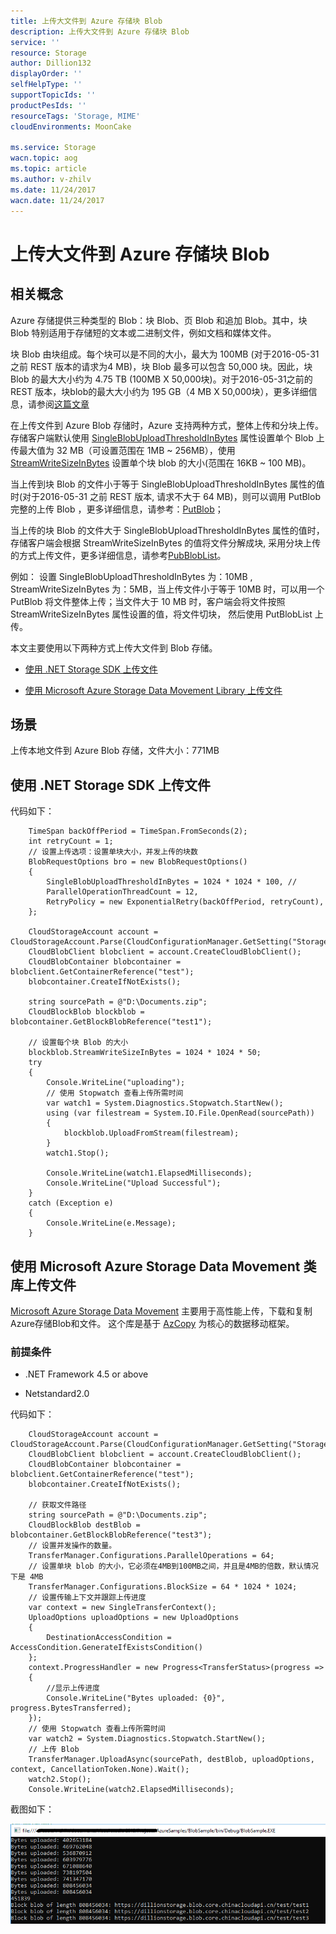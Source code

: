 ```yaml
---
title: 上传大文件到 Azure 存储块 Blob 
description: 上传大文件到 Azure 存储块 Blob 
service: ''
resource: Storage
author: Dillion132
displayOrder: ''
selfHelpType: ''
supportTopicIds: ''
productPesIds: ''
resourceTags: 'Storage, MIME'
cloudEnvironments: MoonCake

ms.service: Storage
wacn.topic: aog
ms.topic: article
ms.author: v-zhilv
ms.date: 11/24/2017
wacn.date: 11/24/2017
---
```


# 上传大文件到 Azure 存储块 Blob 

## 相关概念

Azure 存储提供三种类型的 Blob：块 Blob、页 Blob 和追加 Blob。其中，块 Blob 特别适用于存储短的文本或二进制文件，例如文档和媒体文件。

块 Blob 由块组成。每个块可以是不同的大小，最大为 100MB (对于2016-05-31 之前 REST 版本的请求为4 MB)，块 Blob 最多可以包含 50,000 块。因此，块 Blob 的最大大小约为 4.75 TB (100MB X 50,000块)。对于2016-05-31之前的 REST 版本，块blob的最大大小约为 195 GB（4 MB X 50,000块），更多详细信息，请参阅[这篇文章](https://docs.microsoft.com/rest/api/storageservices/understanding-block-blobs--append-blobs--and-page-blobs)

在上传文件到 Azure Blob 存储时，Azure 支持两种方式，整体上传和分块上传。存储客户端默认使用 [SingleBlobUploadThresholdInBytes](https://docs.microsoft.com/dotnet/api/microsoft.windowsazure.storage.blob.blobrequestoptions.singleblobuploadthresholdinbytes?view=azure-dotnet) 属性设置单个 Blob 上传最大值为 32 MB（可设置范围在 1MB ~ 256MB），使用 [StreamWriteSizeInBytes](https://docs.microsoft.com/dotnet/api/microsoft.windowsazure.storage.blob.cloudblockblob.streamwritesizeinbytes?view=azure-dotnet) 设置单个块 blob 的大小(范围在 16KB ~ 100 MB)。

当上传到块 Blob 的文件小于等于 SingleBlobUploadThresholdInBytes 属性的值时(对于2016-05-31 之前 REST 版本, 请求不大于 64 MB)，则可以调用 PutBlob 完整的上传 Blob ，更多详细信息，请参考：[PutBlob](https://docs.microsoft.com/rest/api/storageservices/put-blob)；

当上传的块 Blob 的文件大于 SingleBlobUploadThresholdInBytes 属性的值时，存储客户端会根据 StreamWriteSizeInBytes 的值将文件分解成块, 采用分块上传的方式上传文件，更多详细信息，请参考[PubBlobList](https://docs.microsoft.com/rest/api/storageservices/put-block-list)。

例如： 设置 SingleBlobUploadThresholdInBytes 为：10MB , StreamWriteSizeInBytes 为：5MB，当上传文件小于等于 10MB 时，可以用一个 PutBlob 将文件整体上传；当文件大于 10 MB 时，客户端会将文件按照 StreamWriteSizeInBytes 属性设置的值，将文件切块， 然后使用 PutBlobList 上传。

本文主要使用以下两种方式上传大文件到 Blob 存储。

* [使用 .NET Storage SDK 上传文件](#netsdk)

* [使用 Microsoft Azure Storage Data Movement Library 上传文件](#datamovement)

## 场景

上传本地文件到 Azure Blob 存储，文件大小：771MB

## <a id="netsdk"></a>使用 .NET Storage SDK 上传文件

代码如下：

```
    TimeSpan backOffPeriod = TimeSpan.FromSeconds(2);
    int retryCount = 1;
    // 设置上传选项：设置单块大小，并发上传的块数
    BlobRequestOptions bro = new BlobRequestOptions()
    {
        SingleBlobUploadThresholdInBytes = 1024 * 1024 * 100, //
        ParallelOperationThreadCount = 12, 
        RetryPolicy = new ExponentialRetry(backOffPeriod, retryCount),
    };

    CloudStorageAccount account = CloudStorageAccount.Parse(CloudConfigurationManager.GetSetting("StorageConnectionString"));
    CloudBlobClient blobclient = account.CreateCloudBlobClient();
    CloudBlobContainer blobcontainer = blobclient.GetContainerReference("test");
    blobcontainer.CreateIfNotExists();

    string sourcePath = @"D:\Documents.zip";
    CloudBlockBlob blockblob = blobcontainer.GetBlockBlobReference("test1");

    // 设置每个块 Blob 的大小
    blockblob.StreamWriteSizeInBytes = 1024 * 1024 * 50;
    try
    {
        Console.WriteLine("uploading");
        // 使用 Stopwatch 查看上传所需时间
        var watch1 = System.Diagnostics.Stopwatch.StartNew();
        using (var filestream = System.IO.File.OpenRead(sourcePath))
        {
            blockblob.UploadFromStream(filestream);
        }
        watch1.Stop();

        Console.WriteLine(watch1.ElapsedMilliseconds);
        Console.WriteLine("Upload Successful");
    }
    catch (Exception e)
    {
        Console.WriteLine(e.Message);
    }
```

## <a id="datamovement"></a>使用 Microsoft Azure Storage Data Movement 类库上传文件

[Microsoft Azure Storage Data Movement](https://github.com/Azure/azure-storage-net-data-movement) 主要用于高性能上传，下载和复制Azure存储Blob和文件。 这个库是基于 [AzCopy](https://docs.azure.cn/storage/common/storage-use-azcopy?toc=%2fstorage%2fblobs%2ftoc.json) 为核心的数据移动框架。

### 前提条件

- .NET Framework 4.5 or above

- Netstandard2.0

代码如下：
```
    CloudStorageAccount account = CloudStorageAccount.Parse(CloudConfigurationManager.GetSetting("StorageConnectionString"));
    CloudBlobClient blobclient = account.CreateCloudBlobClient();
    CloudBlobContainer blobcontainer = blobclient.GetContainerReference("test");
    blobcontainer.CreateIfNotExists();

    // 获取文件路径
    string sourcePath = @"D:\Documents.zip";
    CloudBlockBlob destBlob = blobcontainer.GetBlockBlobReference("test3");
    // 设置并发操作的数量。
    TransferManager.Configurations.ParallelOperations = 64;
    // 设置单块 blob 的大小，它必须在4MB到100MB之间，并且是4MB的倍数，默认情况下是 4MB
    TransferManager.Configurations.BlockSize = 64 * 1024 * 1024;
    // 设置传输上下文并跟踪上传进度
    var context = new SingleTransferContext();
    UploadOptions uploadOptions = new UploadOptions
    {
        DestinationAccessCondition = AccessCondition.GenerateIfExistsCondition()
    };
    context.ProgressHandler = new Progress<TransferStatus>(progress =>
    {
        //显示上传进度
        Console.WriteLine("Bytes uploaded: {0}", progress.BytesTransferred);
    });
    // 使用 Stopwatch 查看上传所需时间
    var watch2 = System.Diagnostics.Stopwatch.StartNew();
    // 上传 Blob
    TransferManager.UploadAsync(sourcePath, destBlob, uploadOptions, context, CancellationToken.None).Wait();
    watch2.Stop();
    Console.WriteLine(watch2.ElapsedMilliseconds);
```

截图如下：

![blob4.PNG](./media/aog-storage-how-to-upload-big-file-to-storage/blob4.PNG)